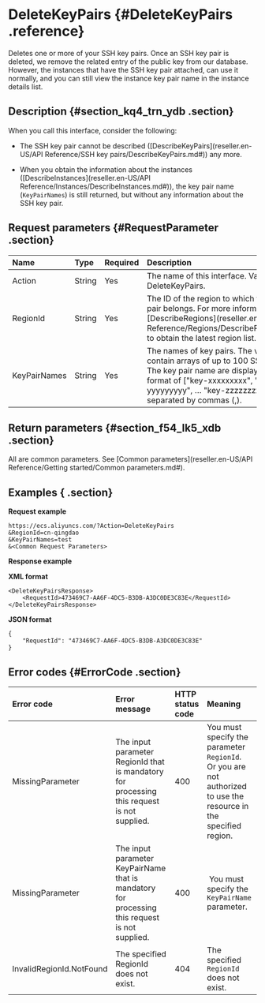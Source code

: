 # DeleteKeyPairs {#DeleteKeyPairs .reference}

Deletes one or more of your SSH key pairs. Once an SSH key pair is deleted, we remove the related entry of the public key from our database. However, the instances that have the SSH key pair attached, can use it normally, and you can still view the instance key pair name in the instance details list.

## Description {#section_kq4_trn_ydb .section}

When you call this interface, consider the following:

-   The SSH key pair cannot be described \([DescribeKeyPairs](reseller.en-US/API Reference/SSH key pairs/DescribeKeyPairs.md#)\) any more.

-   When you obtain the information about the instances \([DescribeInstances](reseller.en-US/API Reference/Instances/DescribeInstances.md#)\), the key pair name \(`KeyPairNames`\) is still returned, but without any information about the SSH key pair.


## Request parameters {#RequestParameter .section}

|Name|Type|Required|Description|
|:---|:---|:-------|:----------|
|Action|String|Yes|The name of this interface. Value: DeleteKeyPairs.|
|RegionId|String|Yes|The ID of the region to which the SSH key pair belongs. For more information, call [DescribeRegions](reseller.en-US/API Reference/Regions/DescribeRegions.md#) to obtain the latest region list.|
|KeyPairNames|String|Yes|The names of key pairs. The value can contain arrays of up to 100 SSH key pairs. The key pair name are displayed in the format of \["key-xxxxxxxxx", "key-yyyyyyyyy", … "key-zzzzzzzzz"\]  and separated by commas \(,\).|

## Return parameters {#section_f54_lk5_xdb .section}

All are common parameters. See [Common parameters](reseller.en-US/API Reference/Getting started/Common parameters.md#).

## Examples { .section}

**Request example** 

```
https://ecs.aliyuncs.com/?Action=DeleteKeyPairs
&RegionId=cn-qingdao
&KeyPairNames=test
&<Common Request Parameters>
```

**Response example** 

**XML format** 

```
<DeleteKeyPairsResponse>
    <RequestId>473469C7-AA6F-4DC5-B3DB-A3DC0DE3C83E</RequestId>
</DeleteKeyPairsResponse>
```

 **JSON format** 

```
{
    "RequestId": "473469C7-AA6F-4DC5-B3DB-A3DC0DE3C83E"
}
```

## Error codes {#ErrorCode .section}

|Error code|Error message|HTTP status code |Meaning|
|:---------|:------------|:----------------|:------|
|MissingParameter|The input parameter RegionId that is mandatory for processing this request is not supplied.|400|You must specify the parameter `RegionId`.  Or you are not authorized to use the resource in the specified region.|
|MissingParameter|The input parameter KeyPairName that is mandatory for processing this request is not supplied.|400| You must specify the `KeyPairName` parameter.|
|InvalidRegionId.NotFound|The specified RegionId does not exist.|404|The specified `RegionId` does not exist.|

